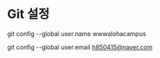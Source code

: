 # Git 설정
git config --global user.name wwwalohacampus

git config --global user.email h850415@naver.com